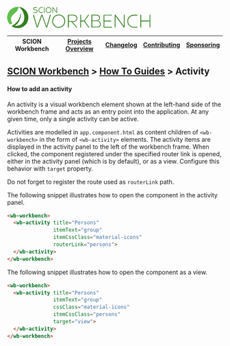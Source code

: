 <a href="/README.md"><img src="/docs/branding/scion-workbench-banner.svg" height="50" alt="SCION Workbench"></a>

| SCION Workbench | [Projects Overview][menu-projects-overview] | [Changelog][menu-changelog] | [Contributing][menu-contributing] | [Sponsoring][menu-sponsoring] |  
| --- | --- | --- | --- | --- |

## [SCION Workbench][menu-home] > [How To Guides][menu-how-to] > Activity

#### How to add an activity

An activity is a visual workbench element shown at the left-hand side of the workbench frame and acts as an entry point into the application. At any given time, only a single activity can be active.

Activities are modelled in `app.component.html` as content children of `<wb-workbench>` in the form of `<wb-activity>` elements. The activity items are displayed in the activity panel to the left of the workbench frame.
When clicked, the component registered under the specified router link is opened, either in the activity panel (which is by default), or as a view. Configure this behavior with `target` property.

Do not forget to register the route used as `routerLink` path.

The following snippet illustrates how to open the component in the activity panel.

```html
<wb-workbench>
  <wb-activity title="Persons"
               itemText="group"
               itemCssClass="material-icons"
               routerLink="persons">
  </wb-activity>
</wb-workbench>
```

The following snippet illustrates how to open the component as a view.

```html
<wb-workbench>
  <wb-activity title="Persons"
               itemText="group"
               cssClass="material-icons"
               itemCssClass="persons"
               target="view">
  </wb-activity>
</wb-workbench>
```

[menu-how-to]: /docs/site/howto/how-to.md

[menu-home]: /README.md
[menu-projects-overview]: /docs/site/projects-overview.md
[menu-changelog]: /docs/site/changelog/changelog.md
[menu-contributing]: /CONTRIBUTING.md
[menu-sponsoring]: /docs/site/sponsoring.md
